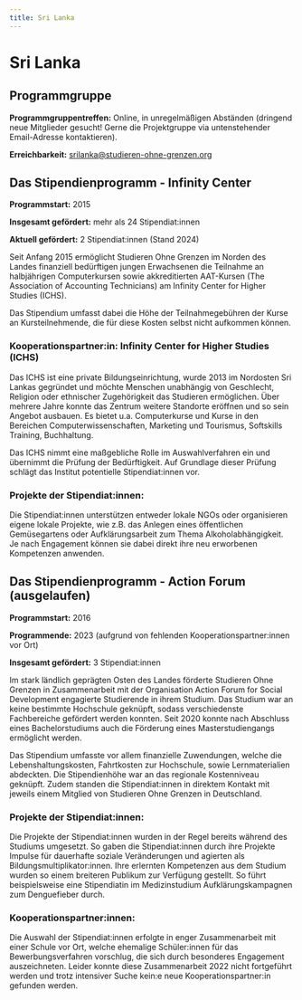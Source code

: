 ```yaml
---
title: Sri Lanka
---
```


# Sri Lanka

## Programmgruppe

**Programmgruppentreffen:** Online, in unregelmäßigen Abständen (dringend neue Mitglieder gesucht! Gerne die Projektgruppe via untenstehender Email-Adresse kontaktieren).

**Erreichbarkeit:** srilanka@studieren-ohne-grenzen.org

## Das Stipendienprogramm - Infinity Center 

**Programmstart:** 2015

**Insgesamt gefördert:** mehr als 24 Stipendiat:innen

**Aktuell gefördert:** 2 Stipendiat:innen (Stand 2024)

Seit Anfang 2015 ermöglicht Studieren Ohne Grenzen im Norden des Landes finanziell bedürftigen jungen Erwachsenen die Teilnahme an halbjährigen Computerkursen sowie akkreditierten AAT-Kursen (The Association of Accounting Technicians) am Infinity Center for Higher Studies (ICHS). 

Das Stipendium umfasst dabei die Höhe der Teilnahmegebühren der Kurse an Kursteilnehmende, die für diese Kosten selbst nicht aufkommen können. 

### Kooperationspartner:in: Infinity Center for Higher Studies (ICHS)

Das ICHS ist eine private Bildungseinrichtung, wurde 2013 im Nordosten Sri Lankas gegründet und möchte Menschen unabhängig von Geschlecht, Religion oder ethnischer Zugehörigkeit das Studieren ermöglichen. Über mehrere Jahre konnte das Zentrum weitere Standorte eröffnen und so sein Angebot ausbauen. Es bietet u.a. Computerkurse und Kurse in den Bereichen Computerwissenschaften, Marketing und Tourismus, Softskills Training, Buchhaltung. 

Das ICHS nimmt eine maßgebliche Rolle im Auswahlverfahren ein und übernimmt die Prüfung der Bedürftigkeit. Auf Grundlage dieser Prüfung schlägt das Institut potentielle Stipendiat:innen vor.

### Projekte der Stipendiat:innen:
Die Stipendiat:innen unterstützen entweder lokale NGOs oder organisieren eigene lokale Projekte, wie z.B. das Anlegen eines öffentlichen Gemüsegartens oder Aufklärungsarbeit zum Thema Alkoholabhängigkeit. Je nach Engagement können sie dabei direkt ihre neu erworbenen Kompetenzen anwenden.

## Das Stipendienprogramm - Action Forum (ausgelaufen)

**Programmstart:** 2016

**Programmende:** 2023 (aufgrund von fehlenden Kooperationspartner:innen vor Ort)

**Insgesamt gefördert:** 3 Stipendiat:innen

Im stark ländlich geprägten Osten des Landes förderte Studieren Ohne Grenzen in Zusammenarbeit mit der Organisation Action Forum for Social Development engagierte Studierende in ihrem Studium. Das Studium war an keine bestimmte Hochschule geknüpft, sodass verschiedenste Fachbereiche gefördert werden konnten. Seit 2020 konnte nach Abschluss eines Bachelorstudiums auch die Förderung eines Masterstudiengangs ermöglicht werden.

Das Stipendium umfasste vor allem finanzielle Zuwendungen, welche die
Lebenshaltungskosten, Fahrtkosten zur Hochschule, sowie Lernmaterialien abdeckten. Die Stipendienhöhe war an das regionale Kostenniveau geknüpft. Zudem standen die Stipendiat:innen in direktem Kontakt mit jeweils einem Mitglied von Studieren Ohne Grenzen in Deutschland.

### Projekte der Stipendiat:innen:
Die Projekte der Stipendiat:innen wurden in der Regel bereits während des Studiums umgesetzt. So gaben die Stipendiat:innen durch ihre Projekte Impulse für dauerhafte soziale Veränderungen und agierten als Bildungsmultiplikator:innen. Ihre erlernten Kompetenzen aus dem Studium wurden so einem breiteren Publikum zur Verfügung gestellt. So führt beispielsweise eine Stipendiatin im Medizinstudium Aufklärungskampagnen zum Denguefieber durch.

### Kooperationspartner:innen:
Die Auswahl der Stipendiat:innen erfolgte in enger Zusammenarbeit mit einer Schule vor Ort, welche ehemalige Schüler:innen für das Bewerbungsverfahren vorschlug, die sich durch besonderes Engagement auszeichneten. Leider konnte diese Zusammenarbeit 2022 nicht fortgeführt werden und trotz intensiver Suche kein:e neue Kooperationspartner:in gefunden werden. 

